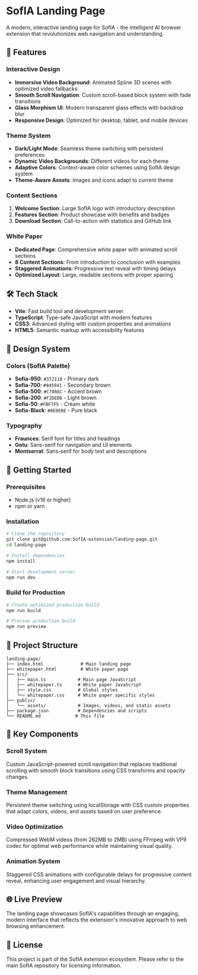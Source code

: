 # SofIA Landing Page

A modern, interactive landing page for SofIA - the intelligent AI browser extension that revolutionizes web navigation and understanding.

## 🌟 Features

### Interactive Design
- **Immersive Video Background**: Animated Spline 3D scenes with optimized video fallbacks
- **Smooth Scroll Navigation**: Custom scroll-based block system with fade transitions
- **Glass Morphism UI**: Modern transparent glass effects with backdrop blur
- **Responsive Design**: Optimized for desktop, tablet, and mobile devices

### Theme System
- **Dark/Light Mode**: Seamless theme switching with persistent preferences
- **Dynamic Video Backgrounds**: Different videos for each theme
- **Adaptive Colors**: Context-aware color schemes using SofIA design system
- **Theme-Aware Assets**: Images and icons adapt to current theme

### Content Sections
1. **Welcome Section**: Large SofIA logo with introductory description
2. **Features Section**: Product showcase with benefits and badges
3. **Download Section**: Call-to-action with statistics and GitHub link

### White Paper
- **Dedicated Page**: Comprehensive white paper with animated scroll sections
- **8 Content Sections**: From introduction to conclusion with examples
- **Staggered Animations**: Progressive text reveal with timing delays
- **Optimized Layout**: Large, readable sections with proper spacing

## 🛠️ Tech Stack

- **Vite**: Fast build tool and development server
- **TypeScript**: Type-safe JavaScript with modern features
- **CSS3**: Advanced styling with custom properties and animations
- **HTML5**: Semantic markup with accessibility features

## 🎨 Design System

### Colors (SofIA Palette)
- **Sofia-950**: `#372118` - Primary dark
- **Sofia-700**: `#945941` - Secondary brown
- **Sofia-500**: `#C7866C` - Accent brown
- **Sofia-200**: `#F2DED6` - Light brown
- **Sofia-50**: `#FBF7F5` - Cream white
- **Sofia-Black**: `#0E0E0E` - Pure black

### Typography
- **Fraunces**: Serif font for titles and headings
- **Gotu**: Sans-serif for navigation and UI elements
- **Montserrat**: Sans-serif for body text and descriptions

## 🚀 Getting Started

### Prerequisites
- Node.js (v16 or higher)
- npm or yarn

### Installation
```bash
# Clone the repository
git clone git@github.com:SofIA-extension/landing-page.git
cd landing-page

# Install dependencies
npm install

# Start development server
npm run dev
```

### Build for Production
```bash
# Create optimized production build
npm run build

# Preview production build
npm run preview
```

## 📁 Project Structure

```
landing-page/
├── index.html              # Main landing page
├── whitepaper.html         # White paper page
├── src/
│   ├── main.ts            # Main page JavaScript
│   ├── whitepaper.ts      # White paper JavaScript
│   ├── style.css          # Global styles
│   └── whitepaper.css     # White paper specific styles
├── public/
│   └── assets/            # Images, videos, and static assets
├── package.json           # Dependencies and scripts
└── README.md             # This file
```

## 🎯 Key Components

### Scroll System
Custom JavaScript-powered scroll navigation that replaces traditional scrolling with smooth block transitions using CSS transforms and opacity changes.

### Theme Management
Persistent theme switching using localStorage with CSS custom properties that adapt colors, videos, and assets based on user preference.

### Video Optimization
Compressed WebM videos (from 262MB to 2MB) using FFmpeg with VP9 codec for optimal web performance while maintaining visual quality.

### Animation System
Staggered CSS animations with configurable delays for progressive content reveal, enhancing user engagement and visual hierarchy.

## 🌐 Live Preview

The landing page showcases SofIA's capabilities through an engaging, modern interface that reflects the extension's innovative approach to web browsing enhancement.

## 📝 License

This project is part of the SofIA extension ecosystem. Please refer to the main SofIA repository for licensing information.
